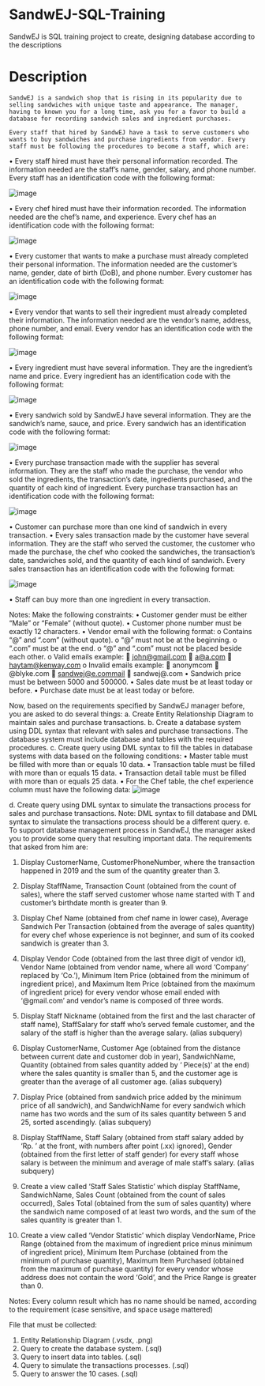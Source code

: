 # SandwEJ-SQL-Training

SandwEJ is SQL training project to create, designing database according to the descriptions

# Description

	SandwEJ is a sandwich shop that is rising in its popularity due to selling sandwiches with unique taste and appearance. The manager, having to known you for a long time, ask you for a favor to build a database for recording sandwich sales and ingredient purchases.

	Every staff that hired by SandwEJ have a task to serve customers who wants to buy sandwiches and purchase ingredients from vendor. Every staff must be following the procedures to become a staff, which are:

•	Every staff hired must have their personal information recorded. The information needed are the staff’s name, gender, salary, and phone number. Every staff has an identification code with the following format:

![image](https://github.com/user-attachments/assets/7df2fc9b-4fa0-4896-8f38-b97fb7166bdd)
 
•	Every chef hired must have their information recorded. The information needed are the chef’s name, and experience. Every chef has an identification code with the following format:

![image](https://github.com/user-attachments/assets/4a5f9cce-60bd-42cc-88fe-060cd60f9383)

•	Every customer that wants to make a purchase must already completed their personal information. The information needed are the customer’s name, gender, date of birth (DoB), and phone number. Every customer has an identification code with the following format:
 
 ![image](https://github.com/user-attachments/assets/b4104e48-d1ac-4b41-9d9d-b3aeaee4a58a)

•	Every vendor that wants to sell their ingredient must already completed their information. The information needed are the vendor’s name, address, phone number, and email. Every vendor has an identification code with the following format:
 
 ![image](https://github.com/user-attachments/assets/28174476-e7a7-419f-bd73-3cac55c2a7a1)

•	Every ingredient must have several information. They are the ingredient’s name and price. Every ingredient has an identification code with the following format:

![image](https://github.com/user-attachments/assets/bd67ab31-0029-4bfe-ae34-3407c2f674cd)
 
•	Every sandwich sold by SandwEJ have several information. They are the sandwich’s name, sauce, and price. Every sandwich has an identification code with the following format:

![image](https://github.com/user-attachments/assets/b11fd7d1-ae90-42fe-b2ab-3e907360715f)
 
•	Every purchase transaction made with the supplier has several information. They are the staff who made the purchase, the vendor who sold the ingredients, the transaction’s date, ingredients purchased, and the quantity of each kind of ingredient. Every purchase transaction has an identification code with the following format:
 
![image](https://github.com/user-attachments/assets/893b99d5-8d9b-43ef-a4de-8d6cfe2ac36d)

•	Customer can purchase more than one kind of sandwich in every transaction.
•	Every sales transaction made by the customer have several information. They are the staff who served the customer, the customer who made the purchase, the chef who cooked the sandwiches, the transaction’s date, sandwiches sold, and the quantity of each kind of sandwich. Every sales transaction has an identification code with the following format:

![image](https://github.com/user-attachments/assets/d19a4768-44cd-49b2-a252-d1499cecdc76)
  
•	Staff can buy more than one ingredient in every transaction.

Notes: Make the following constraints:
•	Customer gender must be either “Male” or “Female” (without quote).
•	Customer phone number must be exactly 12 characters.
•	Vendor email with the following format:
o	Contains “@” and “.com” (without quote).
o	“@” must not be at the beginning.
o	“.com” must be at the end.
o	“@” and “.com” must not be placed beside each other.
o	Valid emails example:
	john@gmail.com
	a@a.com
	haytam@kenway.com
o	Invalid emails example:
	anonymcom
	@blyke.com
	sandwej@e.commail
	sandwej@.com
•	Sandwich price must be between 5000 and 500000.
•	Sales date must be at least today or before.
•	Purchase date must be at least today or before.

Now, based on the requirements specified by SandwEJ manager before, you are asked to do several things:
a.	Create Entity Relationship Diagram to maintain sales and purchase transactions.
b.	Create a database system using DDL syntax that relevant with sales and purchase transactions. The database system must include database and tables with the required procedures.
c.	Create query using DML syntax to fill the tables in database systems with data based on the following conditions:
•	Master table must be filled with more than or equals 10 data.
•	Transaction table must be filled with more than or equals 15 data.
•	Transaction detail table must be filled with more than or equals 25 data.
•	For the Chef table, the chef experience column must have the following data:
![image](https://github.com/user-attachments/assets/2a916844-fb7e-42f1-88aa-d86b602ccae2)


d.	Create query using DML syntax to simulate the transactions process for sales and purchase transactions. 
Note: DML syntax to fill database and DML syntax to simulate the transactions process should be a different query.
e.	To support database management process in SandwEJ, the manager asked you to provide some query that resulting important data. The requirements that asked from him are:
1.	Display CustomerName, CustomerPhoneNumber, where the transaction happened in 2019 and the sum of the quantity greater than 3.

2.	Display StaffName, Transaction Count (obtained from the count of sales), where the staff served customer whose name started with T and customer’s birthdate month is greater than 9.

3.	Display Chef Name (obtained from chef name in lower case), Average Sandwich Per Transaction (obtained from the average of sales quantity) for every chef whose experience is not beginner, and sum of its cooked sandwich is greater than 3.

4.	Display Vendor Code (obtained from the last three digit of vendor id), Vendor Name (obtained from vendor name, where all word ‘Company’ replaced by ‘Co.’), Minimum Item Price (obtained from the minimum of ingredient price), and Maximum Item Price (obtained from the maximum of ingredient price) for every vendor whose email ended with ‘@gmail.com’ and vendor’s name is composed of three words.

5.	Display Staff Nickname (obtained from the first and the last character of staff name), StaffSalary for staff who’s served female customer, and the salary of the staff is higher than the average salary.
(alias subquery)

6.	Display CustomerName, Customer Age (obtained from the distance between current date and customer dob in year), SandwichName, Quantity (obtained from sales quantity added by ‘ Piece(s)’ at the end) where the sales quantity is smaller than 5, and the customer age is greater than the average of all customer age.
(alias subquery)

7.	Display Price (obtained from sandwich price added by the minimum price of all sandwich), and SandwichName for every sandwich which name has two words and the sum of its sales quantity between 5 and 25, sorted ascendingly.
(alias subquery)
8.	Display StaffName, Staff Salary (obtained from staff salary added by ‘Rp. ’ at the front, with numbers after point (.xx) ignored), Gender (obtained from the first letter of staff gender) for every staff whose salary is between the minimum and average of male staff’s salary.
(alias subquery)

9.	Create a view called ‘Staff Sales Statistic’ which display StaffName, SandwichName, Sales Count (obtained from the count of sales occurred), Sales Total (obtained from the sum of sales quantity) where the sandwich name composed of at least two words, and the sum of the sales quantity is greater than 1.

10.	Create a view called ‘Vendor Statistic’ which display VendorName, Price Range (obtained from the maximum of ingredient price minus minimum of ingredient price), Minimum Item Purchase (obtained from the minimum of purchase quantity), Maximum Item Purchased (obtained from the maximum of purchase quantity) for every vendor whose address does not contain the word ‘Gold’, and the Price Range is greater than 0.

Notes: Every column result which has no name should be named, according to the requirement (case sensitive, and space usage mattered)

File that must be collected:
1.	Entity Relationship Diagram (.vsdx, .png)
2.	Query to create the database system. (.sql)
3.	Query to insert data into tables. (.sql)
4.	Query to simulate the transactions processes. (.sql)
5.	Query to answer the 10 cases. (.sql)




